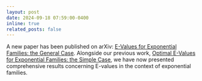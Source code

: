 ```yaml
---
layout: post
date: 2024-09-18 07:59:00-0400
inline: true
related_posts: false
---
```


A new paper has been published on arXiv: [E-Values for Exponential Families: the General Case](https://arxiv.org/abs/2409.11134v1).
Alongside our previous work, [Optimal E-Values for Exponential Families: the Simple Case](https://arxiv.org/abs/2404.19465), we have now presented comprehensive results concerning E-values in the context of exponential families.


